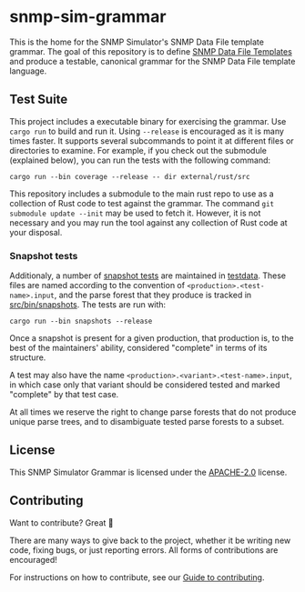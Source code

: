 # snmp-sim-grammar

This is the home for the SNMP Simulator's SNMP Data File template grammar. The goal of this repository is to define [SNMP Data File Templates](https://docs.google.com/document/d/1hYdvWZjQyETBO7NTqr9L-Bv6WnQ5vSaO3Npf2StydMo/edit#heading=h.3p0q3uenu6fy) and produce a testable, canonical grammar for the SNMP Data File template language.

## Test Suite

This project includes a executable binary for exercising the grammar. Use
`cargo run` to build and run it. Using `--release` is encouraged as it is many
times faster. It supports several subcommands to point it at different files
or directories to examine. For example, if you check out the submodule
(explained below), you can run the tests with the following command:

    cargo run --bin coverage --release -- dir external/rust/src

This repository includes a submodule to the main rust repo to use as a
collection of Rust code to test against the grammar. The command `git
submodule update --init` may be used to fetch it. However, it is not necessary
and you may run the tool against any collection of Rust code at your disposal.

### Snapshot tests

Additionaly, a number of [snapshot tests](https://docs.rs/insta/*/insta/#how-it-operates)
are maintained in [testdata](testdata). These files are named according to the
convention of `<production>.<test-name>.input`, and the parse forest that they
produce is tracked in [src/bin/snapshots](src/bin/snapshots). The tests are run with:

    cargo run --bin snapshots --release

Once a snapshot is present for a given production, that production is,
to the best of the maintainers' ability, considered "complete"
in terms of its structure.

A test may also have the name `<production>.<variant>.<test-name>.input`,
in which case only that variant should be considered tested and marked
"complete" by that test case.

At all times we reserve the right to change parse forests that do not produce
unique parse trees, and to disambiguate tested parse forests to a subset.

## License

This SNMP Simulator Grammar is licensed under the [APACHE-2.0](https://www.apache.org/licenses/LICENSE-2.0) license.

## Contributing

Want to contribute? Great 🎉

There are many ways to give back to the project, whether it be writing new code, fixing bugs, or just reporting errors. All forms of contributions are encouraged!

For instructions on how to contribute, see our [Guide to contributing](https://github.com/sonalake/snmp-sim-rust/blob/main/CONTRIBUTING.md).